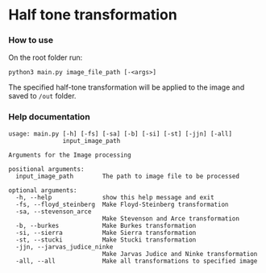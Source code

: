 # Half tone transformation

### How to use
On the root folder run:

`python3 main.py image_file_path [-<args>]`

The specified half-tone transformation will be applied to the image and saved to `/out` folder.

### Help documentation
```
usage: main.py [-h] [-fs] [-sa] [-b] [-si] [-st] [-jjn] [-all]
               input_image_path

Arguments for the Image processing

positional arguments:
  input_image_path        The path to image file to be processed

optional arguments:
  -h, --help              show this help message and exit
  -fs, --floyd_steinberg  Make Floyd-Steinberg transformation
  -sa, --stevenson_arce
                          Make Stevenson and Arce transformation
  -b, --burkes            Make Burkes transformation
  -si, --sierra           Make Sierra transformation
  -st, --stucki           Make Stucki transformation
  -jjn, --jarvas_judice_ninke
                          Make Jarvas Judice and Ninke transformation
  -all, --all             Make all transformations to specified image
```
